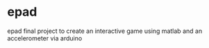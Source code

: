 # epad

epad final project to create an interactive game using matlab and an accelerometer via arduino
